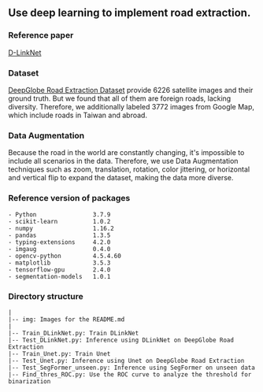 ## Use deep learning to implement road extraction.

### Reference paper
[D-LinkNet](https://ieeexplore.ieee.org/document/8575492)

### Dataset 
[DeepGlobe Road Extraction Dataset](https://www.kaggle.com/datasets/balraj98/deepglobe-road-extraction-dataset) provide 6226 satellite images and their ground truth. 
But we found that all of them are foreign roads, lacking diversity. Therefore, we additionally labeled 3772 images from Google Map, which include roads in Taiwan and abroad.

### Data Augmentation
Because the road in the world are constantly changing, it's impossible to include all scenarios in the data. 
Therefore, we use Data Augmentation techniques such as zoom, translation, rotation, color jittering, or horizontal and vertical flip to expand the dataset, making the data more diverse.

### Reference version of packages
```
- Python                3.7.9
- scikit-learn          1.0.2
- numpy                 1.16.2
- pandas                1.3.5
- typing-extensions     4.2.0
- imgaug                0.4.0
- opencv-python         4.5.4.60
- matplotlib            3.5.3
- tensorflow-gpu        2.4.0
- segmentation-models   1.0.1
```

### Directory structure
```
|
|-- img: Images for the README.md
|
|-- Train_DLinkNet.py: Train DLinkNet
|-- Test_DLinkNet.py: Inference using DLinkNet on DeepGlobe Road Extraction 
|-- Train_Unet.py: Train Unet
|-- Test_Unet.py: Inference using Unet on DeepGlobe Road Extraction 
|-- Test_SegFormer_unseen.py: Inference using SegFormer on unseen data
|-- Find_thres_ROC.py: Use the ROC curve to analyze the threshold for binarization
```







